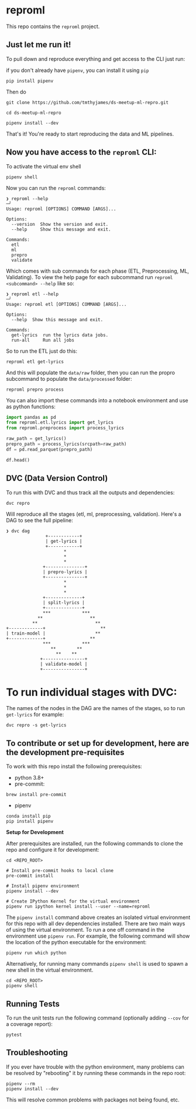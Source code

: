 # reproml

This repo contains the `reproml` project.

## Just let me run it!

To pull down and reproduce everything and get access to the CLI just run:

if you don't already have `pipenv`, you can install it using `pip`
```commandline
pip install pipenv
```

Then do

```commandline
git clone https://github.com/tmthyjames/ds-meetup-ml-repro.git

cd ds-meetup-ml-repro

pipenv install --dev
```

That's it! You're ready to start reproducing the data and ML pipelines.

## Now you have access to the `reproml` CLI:

To activate the virtual env shell
```commandline
pipenv shell
```

Now you can run the `reproml` commands:

```commandline
❯ reproml --help                                                                                                                                 ─╯
Usage: reproml [OPTIONS] COMMAND [ARGS]...

Options:
  --version  Show the version and exit.
  --help     Show this message and exit.

Commands:
  etl
  ml
  prepro
  validate
```

Which comes with sub commands for each phase (ETL, Preprocessing, ML, Validating).
To view the help page for each subcommand run `reproml <subcommand> --help` like so:

```commandline
❯ reproml etl --help                                                                                                                             ─╯
Usage: reproml etl [OPTIONS] COMMAND [ARGS]...

Options:
  --help  Show this message and exit.

Commands:
  get-lyrics  run the lyrics data jobs.
  run-all     Run all jobs
```

So to run the ETL just do this:

```commandline
reproml etl get-lyrics
```

And this will populate the `data/raw` folder, then you can run the propro subcommand
to populate the `data/processed` folder:

```commandline
reproml prepro process
```

You can also import these commands into a notebook environment and use as python functions:

```python
import pandas as pd
from reproml.etl.lyrics import get_lyrics
from reproml.preprocess import process_lyrics

raw_path = get_lyrics()
prepro_path = process_lyrics(srcpath=raw_path)
df = pd.read_parquet(prepro_path)

df.head()
```

## DVC (Data Version Control)

To run this with DVC and thus track all the outputs and dependencies:

```commandline
dvc repro
```

Will reproduce all the stages (etl, ml, preprocessing, validation). Here's a DAG to see the full pipeline:

```commandline
❯ dvc dag
               +------------+
               | get-lyrics |
               +------------+
                      *
                      *
                      *
              +---------------+
              | prepro-lyrics |
              +---------------+
                      *
                      *
                      *
              +--------------+
              | split-lyrics |
              +--------------+
              ***            ***
            **                  **
          **                      **
+-------------+                     **
| train-model |                   **
+-------------+                 **
              ***            ***
                 **        **
                   **    **
             +----------------+
             | validate-model |
             +----------------+
```

# To run individual stages with DVC:

The names of the nodes in the DAG are the names of the stages, so to run `get-lyrics`
for example:

```commandline
dvc repro -s get-lyrics
```

## To contribute or set up for development, here are the development pre-requisites

To work with this repo install the following prerequisites:

* python 3.8+
* pre-commit:

```
brew install pre-commit
```

* pipenv

```
conda install pip
pip install pipenv
```

**Setup for Development**

After prerequisites are installed, run the following commands to clone the repo and configure it for development:

```
cd <REPO_ROOT>

# Install pre-commit hooks to local clone
pre-commit install

# Install pipenv environment
pipenv install --dev

# Create IPython Kernel for the virtual environment
pipenv run ipython kernel install --user --name=reproml
```

The `pipenv install` command above creates an isolated virtual environment for this repo with
all dev dependencies installed. There are two main ways of using the virtual environment. To
run a one off command in the environment use `pipenv run`. For example, the following command
will show the location of the python executable for the environment:

```
pipenv run which python
```

Alternatively, for running many commands `pipenv shell` is used to spawn a new shell in the
virtual environment.

```
cd <REPO_ROOT>
pipenv shell
```

## Running Tests

To run the unit tests run the following command (optionally adding `--cov` for a coverage report):

```
pytest
```

## Troubleshooting

If you ever have trouble with the python environment,
many problems can be resolved by "rebooting" it
by running these commands in the repo root:

```
pipenv --rm
pipenv install --dev
```

This will resolve common problems with packages not being found, etc.
